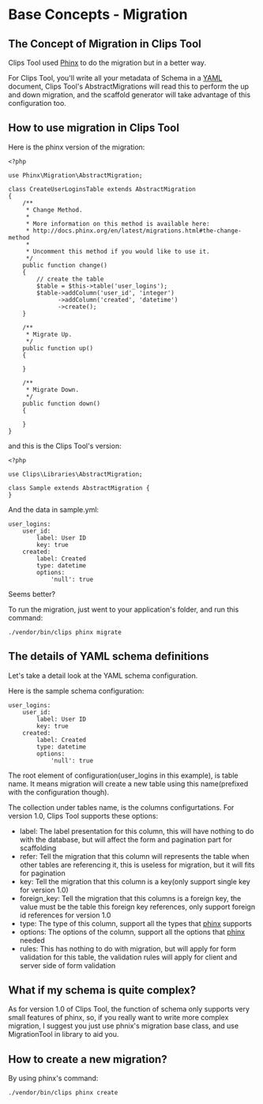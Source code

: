# Base Concepts - Migration

## The Concept of Migration in Clips Tool

Clips Tool used [Phinx](http://phinx.org/) to do the migration but in a better way.

For Clips Tool, you'll write all your metadata of Schema in a [YAML](http://yaml.org/) document, Clips Tool's AbstractMigrations will read this to perform the up and down migration, and the scaffold generator will take advantage of this configuration too.

## How to use migration in Clips Tool
Here is the phinx version of the migration:

	<?php

	use Phinx\Migration\AbstractMigration;

	class CreateUserLoginsTable extends AbstractMigration
	{
		/**
		 * Change Method.
		 *
		 * More information on this method is available here:
		 * http://docs.phinx.org/en/latest/migrations.html#the-change-method
		 *
		 * Uncomment this method if you would like to use it.
		 */
		public function change()
		{
			// create the table
			$table = $this->table('user_logins');
			$table->addColumn('user_id', 'integer')
				  ->addColumn('created', 'datetime')
				  ->create();
		}

		/**
		 * Migrate Up.
		 */
		public function up()
		{

		}

		/**
		 * Migrate Down.
		 */
		public function down()
		{

		}
	}

and this is the Clips Tool's version:

	<?php

	use Clips\Libraries\AbstractMigration;

	class Sample extends AbstractMigration {
	}



And the data in sample.yml:

	user_logins:
		user_id:
			label: User ID
			key: true
		created:
			label: Created
			type: datetime
			options:
				'null': true


Seems better?

To run the migration, just went to your application's folder, and run this command:

	./vendor/bin/clips phinx migrate

## The details of YAML schema definitions

Let's take a detail look at the YAML schema configuration.

Here is the sample schema configuration:

	user_logins:
		user_id:
			label: User ID
			key: true
		created:
			label: Created
			type: datetime
			options:
				'null': true

The root element of configuration(user_logins in this example), is table name. It means migration will create a new table using this name(prefixed with the configuration though).

The collection under tables name, is the columns configurtations. For version 1.0, Clips Tool supports these options:

* label: The label presentation for this column, this will have nothing to do with the database, but will affect the form and pagination part for scaffolding
* refer: Tell the migration that this column will represents the table when other tables are referencing it, this is useless for migration, but it will fits for pagination
* key: Tell the migration that this column is a key(only support single key for version 1.0)
* foreign_key: Tell the migration that this columns is a foreign key, the value must be the table this foreign key references, only support foreign id references for version 1.0
* type: The type of this column, support all the types that [phinx](http://docs.phinx.org/en/latest/migrations.html#working-with-tables) supports
* options: The options of the column, support all the options that [phinx](http://docs.phinx.org/en/latest/migrations.html#valid-column-options) needed
* rules: This has nothing to do with migration, but will apply for form validation for this table, the validation rules will apply for client and server side of form validation

## What if my schema is quite complex?

As for version 1.0 of Clips Tool, the function of schema only supports very small features of phinx, so, if you really want to write more complex migration, I suggest you just use phnix's migration base class, and use MigrationTool in library to aid you.

## How to create a new migration?

By using phinx's command:

	./vendor/bin/clips phinx create
